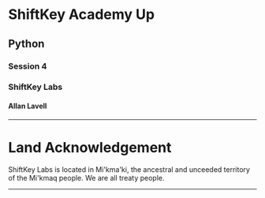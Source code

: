 # ShiftKey Academy Up 
## Python
### Session 4
### ShiftKey Labs
#### Allan Lavell

---

# Land Acknowledgement

ShiftKey Labs is located in Mi'kma'ki, the ancestral and unceeded territory of the Mi'kmaq people. We are all treaty people.

---